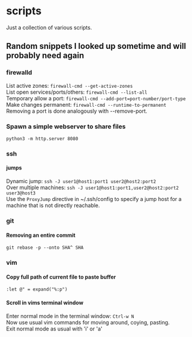 # scripts
Just a collection of various scripts.

## Random snippets I looked up sometime and will probably need again

### firewalld
List active zones: `firewall-cmd --get-active-zones`  
List open services/ports/others: `firewall-cmd --list-all`  
Temporary allow a port: `firewall-cmd --add-port=port-number/port-type`  
Make changes permanent: `firewall-cmd --runtime-to-permanent`  
Removing a port is done analogously with --remove-port.

### Spawn a simple webserver to share files
`python3 -m http.server 8080`

### ssh
#### jumps
Dynamic jump: `ssh -J user1@host1:port1 user2@host2:port2`  
Over multiple machines: `ssh -J user1@host1:port1,user2@host2:port2 user3@host3`  
Use the `ProxyJump` directive in ~/.ssh/config to specify a jump host for a machine that is not directly reachable.

### git
#### Removing an entire commit
`git rebase -p --onto SHA^ SHA`

### vim
#### Copy full path of current file to paste buffer
`:let @" = expand("%:p")`

#### Scroll in vims terminal window
Enter normal mode in the terminal window: `Ctrl-w N`  
Now use usual vim commands for moving around, coying, pasting.  
Exit normal mode as usual with 'i' or 'a'
